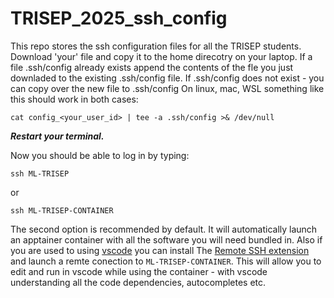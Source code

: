 # TRISEP_2025_ssh_config

This repo stores the ssh configuration files for all the TRISEP students.
Download 'your' file and copy it to the home direcotry on your laptop. If a file .ssh/config already exists append the contents of the fle you just downladed to the existing .ssh/config file. If .ssh/config does not exist - you can copy over the new file to .ssh/config
On linux, mac, WSL something like this should work in both cases:

```cat config_<your_user_id> | tee -a .ssh/config >& /dev/null```

***Restart your terminal.***

Now you should be able to log in by typing:

```ssh ML-TRISEP```

or

```ssh ML-TRISEP-CONTAINER```

The second option is recommended by default. It will automatically launch an apptainer container with all the software you will need bundled in. Also if you are used to using [vscode](https://code.visualstudio.com/) you can install The [Remote SSH extension](https://marketplace.visualstudio.com/items?itemName=ms-vscode-remote.remote-ssh) and launch a remte conection to ```ML-TRISEP-CONTAINER```. This will allow you to edit and run in vscode while using the container - with vscode understanding all the code dependencies, autocompletes etc.

